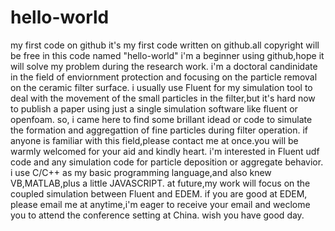 # hello-world
my first code on github 
it's my first code written on github.all copyright will be free in this code named "hello-world"
i'm a beginner using github,hope it will solve my problem during the research work.
i'm a doctoral candinidate in the field of enviornment protection and focusing on the particle removal on the ceramic filter surface.
i usually use Fluent for my simulation tool to deal with the movement of the small particles in the filter,but it's hard now to publish a paper using just a single simulation software like fluent or openfoam.
so, i came here to find some brillant idead or code to simulate the formation and aggregattion of fine particles during filter operation.
if anyone is familiar with this field,please contact me at once.you will be warmly welcomed for your aid and kindly heart.
i'm interested in Fluent udf code and any simulation code for particle deposition or aggregate behavior.
i use C/C++ as my basic programming language,and also knew VB,MATLAB,plus a little JAVASCRIPT.
at future,my work will focus on the coupled simulation between Fluent and EDEM.
if you are good at EDEM, please email me at anytime,i'm eager to receive your email and weclome you to attend the conference setting at China.
wish you have good day.
